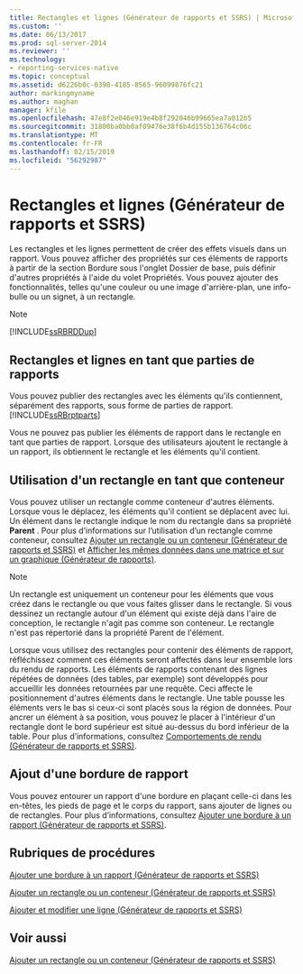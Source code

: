 ```yaml
---
title: Rectangles et lignes (Générateur de rapports et SSRS) | Microsoft Docs
ms.custom: ''
ms.date: 06/13/2017
ms.prod: sql-server-2014
ms.reviewer: ''
ms.technology:
- reporting-services-native
ms.topic: conceptual
ms.assetid: d6226b0c-0398-4185-8565-96099876fc21
author: markingmyname
ms.author: maghan
manager: kfile
ms.openlocfilehash: 47e8f2e046e919e4b8f292046b99665ea7a012b5
ms.sourcegitcommit: 31800ba0bb0af09476e38f6b4d155b136764c06c
ms.translationtype: MT
ms.contentlocale: fr-FR
ms.lasthandoff: 02/15/2019
ms.locfileid: "56292987"
---
```

# <a name="rectangles-and-lines-report-builder-and-ssrs"></a>Rectangles et lignes (Générateur de rapports et SSRS)
  Les rectangles et les lignes permettent de créer des effets visuels dans un rapport. Vous pouvez afficher des propriétés sur ces éléments de rapports à partir de la section Bordure sous l'onglet Dossier de base, puis définir d'autres propriétés à l'aide du volet Propriétés. Vous pouvez ajouter des fonctionnalités, telles qu'une couleur ou une image d'arrière-plan, une info-bulle ou un signet, à un rectangle.  
  
> [!NOTE]  
>  [!INCLUDE[ssRBRDDup](../../includes/ssrbrddup-md.md)]  
  
##  <a name="RectanglesLinesReportParts"></a> Rectangles et lignes en tant que parties de rapports  
 Vous pouvez publier des rectangles avec les éléments qu'ils contiennent, séparément des rapports, sous forme de parties de rapport. [!INCLUDE[ssRBrptparts](../../includes/ssrbrptparts-md.md)]  
  
 Vous ne pouvez pas publier les éléments de rapport dans le rectangle en tant que parties de rapport. Lorsque des utilisateurs ajoutent le rectangle à un rapport, ils obtiennent le rectangle et les éléments qu'il contient.  
  

  
##  <a name="RectangleAsContainer"></a> Utilisation d'un rectangle en tant que conteneur  
 Vous pouvez utiliser un rectangle comme conteneur d'autres éléments. Lorsque vous le déplacez, les éléments qu'il contient se déplacent avec lui. Un élément dans le rectangle indique le nom du rectangle dans sa propriété **Parent** . Pour plus d’informations sur l’utilisation d’un rectangle comme conteneur, consultez [Ajouter un rectangle ou un conteneur &#40;Générateur de rapports et SSRS&#41;](add-a-rectangle-or-container-report-builder-and-ssrs.md) et [Afficher les mêmes données dans une matrice et sur un graphique &#40;Générateur de rapports&#41;](display-the-same-data-on-a-matrix-and-a-chart-report-builder.md).  
  
> [!NOTE]  
>  Un rectangle est uniquement un conteneur pour les éléments que vous créez dans le rectangle ou que vous faites glisser dans le rectangle. Si vous dessinez un rectangle autour d'un élément qui existe déjà dans l'aire de conception, le rectangle n'agit pas comme son conteneur. Le rectangle n'est pas répertorié dans la propriété Parent de l'élément.  
  
 Lorsque vous utilisez des rectangles pour contenir des éléments de rapport, réfléchissez comment ces éléments seront affectés dans leur ensemble lors du rendu de rapports. Les éléments de rapports contenant des lignes répétées de données (des tables, par exemple) sont développés pour accueillir les données retournées par une requête. Ceci affecte le positionnement d'autres éléments dans le rectangle. Une table pousse les éléments vers le bas si ceux-ci sont placés sous la région de données. Pour ancrer un élément à sa position, vous pouvez le placer à l'intérieur d'un rectangle dont le bord supérieur est situé au-dessus du bord inférieur de la table. Pour plus d’informations, consultez [Comportements de rendu &#40;Générateur de rapports et SSRS&#41;](rendering-behaviors-report-builder-and-ssrs.md).  
  

  
##  <a name="ReportBorder"></a> Ajout d'une bordure de rapport  
 Vous pouvez entourer un rapport d'une bordure en plaçant celle-ci dans les en-têtes, les pieds de page et le corps du rapport, sans ajouter de lignes ou de rectangles. Pour plus d’informations, consultez [Ajouter une bordure à un rapport &#40;Générateur de rapports et SSRS&#41;](add-a-border-to-a-report-report-builder-and-ssrs.md).  
  

  
##  <a name="HowTo"></a> Rubriques de procédures  
 [Ajouter une bordure à un rapport &#40;Générateur de rapports et SSRS&#41;](add-a-border-to-a-report-report-builder-and-ssrs.md)  
  
 [Ajouter un rectangle ou un conteneur &#40;Générateur de rapports et SSRS&#41;](add-a-rectangle-or-container-report-builder-and-ssrs.md)  
  
 [Ajouter et modifier une ligne &#40;Générateur de rapports et SSRS&#41;](add-and-modify-a-line-report-builder-and-ssrs.md)  
  
## <a name="see-also"></a>Voir aussi  
 [Ajouter un rectangle ou un conteneur &#40;Générateur de rapports et SSRS&#41;](add-a-rectangle-or-container-report-builder-and-ssrs.md)  
  
  
